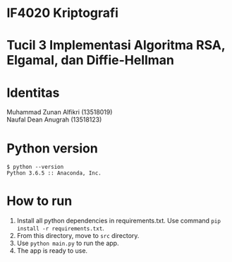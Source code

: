 # IF4020 Kriptografi
# Tucil 3 Implementasi Algoritma RSA, Elgamal, dan Diffie-Hellman

# Identitas
Muhammad Zunan Alfikri (13518019)\
Naufal Dean Anugrah (13518123)

# Python version
`$ python --version`\
`Python 3.6.5 :: Anaconda, Inc.`

# How to run
1. Install all python dependencies in requirements.txt. Use command `pip install -r requirements.txt`.
2. From this directory, move to `src` directory.
3. Use `python main.py` to run the app.
4. The app is ready to use.
